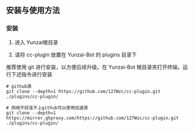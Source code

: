 ## 安装与使用方法

### 安装
1. 进入 Yunzai根目录

2. 请将 cc-plugin 放置在 Yunzai-Bot 的 plugins 目录下

推荐使用 git 进行安装，以方便后续升级。在 Yunzai-Bot 根目录夹打开终端，运行下述指令进行安装

```shell
# github源
git clone --depth=1 https://github.com/127Wzc/cc-plugin.git ./plugins/cc-plugin/

# 网络不好连不上github可以使用加速源
git clone --depth=1 https://mirror.ghproxy.com/https://github.com/127Wzc/cc-plugin.git ./plugins/cc-plugin/


```